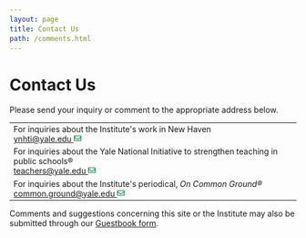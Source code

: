 ```yaml
---
layout: page
title: Contact Us
path: /comments.html
---
```


<h1 className="page-title">Contact Us </h1>

Please send your inquiry or comment to the appropriate address below.

<table class="contact-table">
  <tr>
    <td class="contact-cell">For inquiries about the Institute's work in New Haven
    <br />
    <a href="mailto:ynhti@yale.edu">ynhti@yale.edu <img src="images/envelope-regular.svg" width="13" alt="email icon"></a></td>
  </tr>
  <tr>
    <td class="contact-cell">For inquiries about the Yale National Initiative to strengthen teaching
in public schools®
<br /><a href="mailto:teachers@yale.edu">teachers@yale.edu <img src="images/envelope-regular.svg" width="13" alt="email icon"></a></td>
  </tr>
  <tr>
    <td class="contact-cell">For inquiries about the Institute's periodical, <i>On Common
Ground®</i><br /><a href="mailto:common.ground@yale.edu">common.ground@yale.edu <img src="images/envelope-regular.svg" width="13" alt="email icon"></a></td>
  </tr>
</table>

Comments and suggestions concerning this site or the Institute may
also be submitted through our [Guestbook
form](https://yalesurvey.ca1.qualtrics.com/jfe/form/SV_2lYNllUbWwcheuh).
